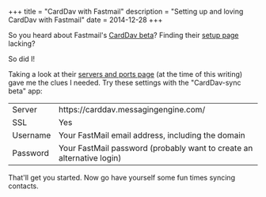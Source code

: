+++
title = "CardDav with Fastmail"
description = "Setting up and loving CardDav with Fastmail"
date = 2014-12-28
+++

So you heard about Fastmail's [CardDav beta](http://blog.fastmail.com/2014/12/22/carddav-beta-release/)?
Finding their [setup page](https://beta.fastmail.com/help/clients/applist.html) lacking?

So did I!

Taking a look at their [servers and ports page](https://www.fastmail.com/help/technical/servernamesandports.html?domain=fastmail.fm)
(at the time of this writing) gave me the clues I needed. Try these settings with the "CardDav-sync beta" app:

<table>
  <tr><td>Server</td> <td>https://carddav.messagingengine.com/</td></tr>
  <tr><td>SSL</td> <td>Yes</td></tr>
  <tr><td>Username</td> <td>Your FastMail email address, including the domain</td></tr>
  <tr><td>Password</td> <td>Your FastMail password (probably want to create an alternative login)</td></tr>
</table>
That'll get you started. Now go have yourself some fun times syncing contacts.
